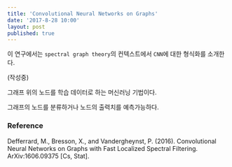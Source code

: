 ```yaml
---
title: 'Convolutional Neural Networks on Graphs'
date: '2017-8-28 10:00'
layout: post
published: true
---
```

이 연구에서는 `spectral graph theory`의 컨텍스트에서 `CNN`에 대한 형식화를 소개한다.

(작성중)


그래프 위의 노드를 학습 데이터로 하는 머신러닝 기법이다.

그래프의 노드를 분류하거나 노드의 출력치를 예측가능하다.

### Reference

Defferrard, M., Bresson, X., and Vandergheynst, P. (2016). Convolutional Neural Networks on Graphs with Fast Localized Spectral Filtering. ArXiv:1606.09375 [Cs, Stat].

